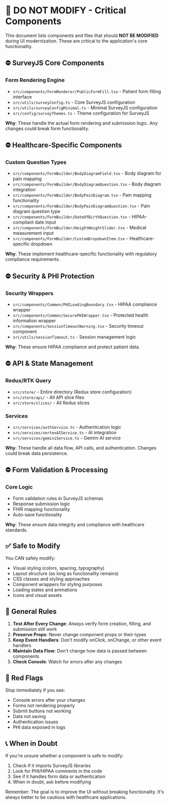 # 🚫 DO NOT MODIFY - Critical Components

This document lists components and files that should **NOT BE MODIFIED** during UI modernization. These are critical to the application's core functionality.

## ⛔ SurveyJS Core Components

### Form Rendering Engine
- `src/components/FormRenderer/PublicFormFill.tsx` - Patient form filling interface
- `src/utils/surveyConfig.ts` - Core SurveyJS configuration
- `src/utils/surveyConfigMinimal.ts` - Minimal SurveyJS configuration
- `src/config/surveyThemes.ts` - Theme configuration for SurveyJS

**Why**: These handle the actual form rendering and submission logic. Any changes could break form functionality.

## ⛔ Healthcare-Specific Components

### Custom Question Types
- `src/components/FormBuilder/BodyDiagramField.tsx` - Body diagram for pain mapping
- `src/components/FormBuilder/BodyDiagramQuestion.tsx` - Body diagram integration
- `src/components/FormBuilder/BodyPainDiagram.tsx` - Pain mapping functionality
- `src/components/FormBuilder/BodyPainDiagramQuestion.tsx` - Pain diagram question type
- `src/components/FormBuilder/DateOfBirthQuestion.tsx` - HIPAA-compliant date input
- `src/components/FormBuilder/HeightWeightSlider.tsx` - Medical measurement input
- `src/components/FormBuilder/CustomDropdownItem.tsx` - Healthcare-specific dropdown

**Why**: These implement healthcare-specific functionality with regulatory compliance requirements.

## ⛔ Security & PHI Protection

### Security Wrappers
- `src/components/Common/PHILoadingBoundary.tsx` - HIPAA compliance wrapper
- `src/components/Common/SecurePHIWrapper.tsx` - Protected health information wrapper
- `src/components/SessionTimeoutWarning.tsx` - Security timeout component
- `src/utils/sessionTimeout.ts` - Session management logic

**Why**: These ensure HIPAA compliance and protect patient data.

## ⛔ API & State Management

### Redux/RTK Query
- `src/store/` - Entire directory (Redux store configuration)
- `src/store/api/` - All API slice files
- `src/store/slices/` - All Redux slices

### Services
- `src/services/authService.ts` - Authentication logic
- `src/services/vertexAIService.ts` - AI integration
- `src/services/geminiService.ts` - Gemini AI service

**Why**: These handle all data flow, API calls, and authentication. Changes could break data persistence.

## ⛔ Form Validation & Processing

### Core Logic
- Form validation rules in SurveyJS schemas
- Response submission logic
- FHIR mapping functionality
- Auto-save functionality

**Why**: These ensure data integrity and compliance with healthcare standards.

## ✅ Safe to Modify

You CAN safely modify:
- Visual styling (colors, spacing, typography)
- Layout structure (as long as functionality remains)
- CSS classes and styling approaches
- Component wrappers for styling purposes
- Loading states and animations
- Icons and visual assets

## 🎯 General Rules

1. **Test After Every Change**: Always verify form creation, filling, and submission still work
2. **Preserve Props**: Never change component props or their types
3. **Keep Event Handlers**: Don't modify onClick, onChange, or other event handlers
4. **Maintain Data Flow**: Don't change how data is passed between components
5. **Check Console**: Watch for errors after any changes

## 🚨 Red Flags

Stop immediately if you see:
- Console errors after your changes
- Forms not rendering properly
- Submit buttons not working
- Data not saving
- Authentication issues
- PHI data exposed in logs

## 📞 When in Doubt

If you're unsure whether a component is safe to modify:
1. Check if it imports SurveyJS libraries
2. Look for PHI/HIPAA comments in the code
3. See if it handles form data or authentication
4. When in doubt, ask before modifying

Remember: The goal is to improve the UI without breaking functionality. It's always better to be cautious with healthcare applications.